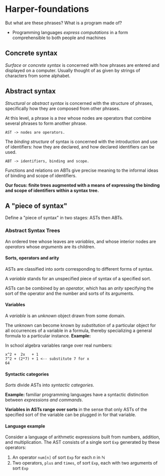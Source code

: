 # Harper-foundations

But what are these phrases? What is a program made of?

* Programming languages *express computations* in a form comprehensible to both
  people and machines

## Concrete syntax

*Surface* or *concrete syntax* is concerned with how phrases are entered and
displayed on a computer. Usually thought of as given by strings of characters
from some alphabet.

## Abstract syntax

*Structural* or *abstract syntax* is concerned with the structure of phrases,
specifically how they are composed from other phrases.

At this level, a phrase is a *tree* whose nodes are operators that combine
several phrases to form another phrase.

```
AST -> nodes are operators.
```

The *binding structure* of syntax is concerned with the introduction and use of
identifiers: how they are declared, and how declared identifiers can be used.

```
ABT -> identifiers, binding and scope.
```

Functions and relations on ABTs give precise meaning to the informal ideas of
binding and scope of identifiers.

**Our focus: finite trees augmented with a means of expressing the binding and
scope of identifiers within a syntax tree.**

## A "piece of syntax"

Define a "piece of syntax" in two stages: ASTs then ABTs.

### Abstract Syntax Trees

An ordered tree whose leaves are *variables*, and whose interior nodes are
*operators* whose *arguments* are its children.

#### Sorts, operators and arity

ASTs are classified into *sorts* corresponding to different forms of syntax.

A *variable* stands for an unspecified piece of syntax of a specified sort.

ASTs can be combined by an *operator*, which has an *arity* specifying the sort
of the operator and the number and sorts of its arguments.

#### Variables

A *variable* is an *unknown* object drawn from some domain.

The unknown can become known by *substitution* of a particular object for all
occurrences of a variable in a formula, thereby specializing a general formula
to a particular instance. **Example:**

In school algebra variables range over real numbers:

```
x^2 +  2x   + 1
7^2 + (2*7) + 1 <-- substitute 7 for x
64
```

#### Syntactic categories

*Sorts* divide ASTs into *syntactic categories*.

**Example:** familiar programming languages have a syntactic distinction between
*expressions and commands*.

**Variables in ASTs range over sorts** in the sense that only ASTs of the
specified sort of the variable can be plugged in for that variable.

#### Language example

Consider a language of arithmetic expressions built from numbers, addition, and
multiplication. The AST consists of a single sort `Exp` generated by these
operators:

1. An operator `num[n]` of sort `Exp` for each *n* in $\mathbb{N}$
2. Two operators, `plus` and `times`, of sort `Exp`, each with two arguments of
   sort `Exp`
